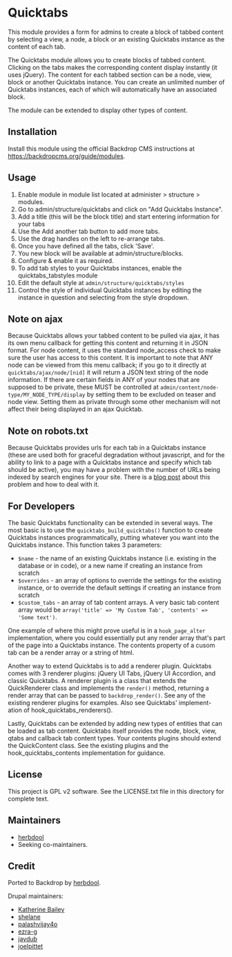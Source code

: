 # Quicktabs

This module provides a form for admins to create a block of tabbed content by
selecting a view, a node, a block or an existing Quicktabs instance as the
content of each tab.

The Quicktabs module allows you to create blocks of tabbed content. Clicking on
the tabs makes the corresponding content display instantly (it uses jQuery). The
content for each tabbed section can be a node, view, block or another Quicktabs
instance. You can create an unlimited number of Quicktabs instances, each of
which will automatically have an associated block.

The module can be extended to display other types of content.

## Installation

Install this module using the official Backdrop CMS instructions at
<https://backdropcms.org/guide/modules>.

## Usage

1. Enable module in module list located at administer > structure > modules.
2. Go to admin/structure/quicktabs and click on "Add Quicktabs Instance".
3. Add a title (this will be the block title) and start entering information for your tabs
4. Use the Add another tab button to add more tabs.
5. Use the drag handles on the left to re-arrange tabs.
6. Once you have defined all the tabs, click 'Save'.
7. You new block will be available at admin/structure/blocks.
8. Configure & enable it as required.
9. To add tab styles to your Quicktabs instances, enable the quicktabs_tabstyles module
10. Edit the default style at `admin/structure/quicktabs/styles`
11. Control the style of individual Quicktabs instances by editing the instance in
question and selecting from the style dropdown.

## Note on ajax

Because Quicktabs allows your tabbed content to be pulled via ajax, it has its
own menu callback for getting this content and returning it in JSON format. For
node content, it uses the standard node_access check to make sure the user has
access to this content. It is important to note that ANY node can be viewed
from this menu callback; if you go to it directly at `quicktabs/ajax/node/[nid]`
it will return a JSON text string of the node information. If there are certain
fields in ANY of your nodes that are supposed to be private, these MUST be
controlled at `admin/content/node-type/MY_NODE_TYPE/display` by setting them to
be excluded on teaser and node view. Setting them as private through some other
mechanism will not affect their being displayed in an ajax Quicktab.

## Note on robots.txt

Because Quicktabs provides urls for each tab in a Quicktabs instance (these are
used both for graceful degradation without javascript, and for the ability to
link to a page with a Quicktabs instance and specify which tab should be active),
you may have a problem with the number of URLs being indexed by search engines
for your site. There is a [blog post](http://2bits.com/bing/how-google-and-bing-crawlers-was-confused-quicktabs.html)
about this problem and how to deal with it.

## For Developers

The basic Quicktabs functionality can be extended in several ways. The most basic is
to use the `quicktabs_build_quicktabs()` function to create Quicktabs instances
programmatically, putting whatever you want into the Quicktabs instance. This function
takes 3 parameters:

* `$name` - the name of an existing Quicktabs instance (i.e. existing in the
  database or in code), or a new name if creating an instance from scratch
* `$overrides` - an array of options to override the settings for the existing
  instance, or to override the default settings if creating an instance from
  scratch
* `$custom_tabs` - an array of tab content arrays. A very basic tab content
  array would be `array('title' => 'My Custom Tab', 'contents' => 'Some text')`.

One example of where this might prove useful is in a `hook_page_alter` implementation,
where you could essentially put any render array that's part of the page into a
Quicktabs instance. The contents property of a cusom tab can be a render array or
a string of html.

Another way to extend Quicktabs is to add a renderer plugin. Quicktabs comes with
3 renderer plugins: jQuery UI Tabs, jQuery UI Accordion, and classic Quicktabs. A
renderer plugin is a class that extends the QuickRenderer class and implements the
`render()` method, returning a render array that can be passed to `backdrop_render()`.
See any of the existing renderer plugins for examples. Also see Quicktabs' implement-
ation of hook_quicktabs_renderers().

Lastly, Quicktabs can be extended by adding new types of entities that can be loaded
as tab content. Quicktabs itself provides the node, block, view, qtabs and callback
tab content types. Your contents plugins should extend the QuickContent class. See
the existing plugins and the hook_quicktabs_contents implementation for guidance.

## License

This project is GPL v2 software. See the LICENSE.txt file in this directory for
complete text.

## Maintainers

* [herbdool](https://github.com/herbdool)
* Seeking co-maintainers.

## Credit

Ported to Backdrop by [herbdool](https://github.com/herbdool).

Drupal maintainers:

* [Katherine Bailey](http://drupal.org/user/172987)
* [shelane](https://www.drupal.org/u/shelane)
* [palashvijay4o](https://www.drupal.org/u/palashvijay4o)
* [ezra-g](https://www.drupal.org/u/ezra-g)
* [jaydub](https://www.drupal.org/u/jaydub)
* [joelpittet](https://www.drupal.org/u/joelpittet)
